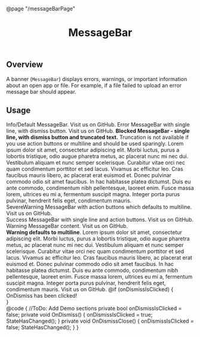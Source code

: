 ﻿@page "/messageBarPage"

<header class="root">
    <h1 class="title">MessageBar</h1>
</header>
<div class="section" style="transition-delay: 0s;">
    <div id="overview" tabindex="-1">
        <h2 class="subHeading hiddenContent">Overview</h2>
    </div>
    <div class="content">
        <div class="ms-Markdown">
            <p>
                A banner (<code>MessageBar</code>) displays errors, warnings, or important information about an open app or file. For example, if a file failed to upload an error message bar should appear.
            </p>
        </div>
    </div>
</div>
<div class="section" style="transition-delay: 0s;">
    <div id="overview" tabindex="-1">
        <h2 class="subHeading">Usage</h2>
    </div>
    <div>
        <div class="subSection">
    <Stack>
        <Stack Tokens=@(new StackTokens { ChildrenGap = new[] { 20.0 }, MaxWidth=650.0, Padding=8.0 })>
            <StackItem>
                <MessageBar>
                    Info/Default MessageBar.
                    <Link Href="https://github.com/BlazorFluentUI/BlazorFluentUI" Target="_blank">
                    Visit us on GitHub.
                    </Link>
                </MessageBar>
            </StackItem>
            <StackItem>
                <MessageBar MessageBarType="MessageBarType.Error" IsMultiline="false" OnDismiss="OnDismiss">
                    Error MessageBar with single line, with dismiss button.
                    <Link Href="https://github.com/BlazorFluentUI/BlazorFluentUI" Target="_blank">
                    Visit us on GitHub.
                    </Link>
                </MessageBar>
            </StackItem>
            <StackItem>
                <MessageBar MessageBarType=MessageBarType.Blocked
                            IsMultiline=false
                            OnDismiss="OnDismiss"
                            DismissButtonAriaLabel="Close"
                            Truncated=true
                            OverflowButtonAriaLabel="See more">
                    <b>Blocked MessageBar - single line, with dismiss button and truncated text.</b> Truncation is not available if you use action buttons
                    or multiline and should be used sparingly. Lorem ipsum dolor sit amet, consectetur adipiscing elit. Morbi luctus, purus a lobortis
                    tristique, odio augue pharetra metus, ac placerat nunc mi nec dui. Vestibulum aliquam et nunc semper scelerisque. Curabitur vitae orci
                    nec quam condimentum porttitor et sed lacus. Vivamus ac efficitur leo. Cras faucibus mauris libero, ac placerat erat euismod et. Donec
                    pulvinar commodo odio sit amet faucibus. In hac habitasse platea dictumst. Duis eu ante commodo, condimentum nibh pellentesque, laoreet
                    enim. Fusce massa lorem, ultrices eu mi a, fermentum suscipit magna. Integer porta purus pulvinar, hendrerit felis eget, condimentum
                    mauris.
                </MessageBar>
            </StackItem>
            <StackItem>
                <MessageBar MessageBarType=MessageBarType.SevereWarning>
                    <Actions>
                        <div>
                            <MessageBarButton Text="Yes" />
                            <MessageBarButton Text="No" />
                        </div>
                    </Actions>
                    <ChildContent>
                        SevereWarning MessageBar with action buttons which defaults to multiline.
                        <Link Href="https://github.com/BlazorFluentUI/BlazorFluentUI" Target="_blank">
                        Visit us on GitHub.
                        </Link>
                    </ChildContent>
                </MessageBar>
            </StackItem>
            <StackItem>
                <MessageBar MessageBarType=MessageBarType.Success
                            IsMultiline=false>
                    <Actions>
                        <div>
                            <MessageBarButton Text="Yes" />
                            <MessageBarButton Text="No" />
                        </div>
                    </Actions>
                    <ChildContent>
                        Success MessageBar with single line and action buttons.
                        <Link Href="https://github.com/BlazorFluentUI/BlazorFluentUI" Target="_blank">
                        Visit us on GitHub.
                        </Link>
                    </ChildContent>
                </MessageBar>
            </StackItem>
            <StackItem>
                <MessageBar MessageBarType=MessageBarType.Warning
                            IsMultiline=false
                            OnDismiss=@OnDismiss
                            DismissButtonAriaLabel="Close">
                    <Actions>
                        <div><MessageBarButton Text="Action" /></div>
                    </Actions>
                    <ChildContent>
                        Warning MessageBar content.
                        <Link Href="https://github.com/BlazorFluentUI/BlazorFluentUI" Target="_blank">
                        Visit us on GitHub.
                        </Link>
                    </ChildContent>
                </MessageBar>
            </StackItem>
            <StackItem>
                <MessageBar OnDismiss=@OnDismiss
                            DismissButtonAriaLabel="Close"
                            MessageBarType=MessageBarType.Warning>
                    <Actions>
                        <div>
                            <MessageBarButton Text="Yes" />
                            <MessageBarButton Text="No" />
                        </div>
                    </Actions>
                    <ChildContent>
                        <b>Warning defaults to multiline</b>. Lorem ipsum dolor sit amet, consectetur adipiscing elit. Morbi luctus, purus a lobortis tristique,
                        odio augue pharetra metus, ac placerat nunc mi nec dui. Vestibulum aliquam et nunc semper scelerisque. Curabitur vitae orci nec quam
                        condimentum porttitor et sed lacus. Vivamus ac efficitur leo. Cras faucibus mauris libero, ac placerat erat euismod et. Donec pulvinar
                        commodo odio sit amet faucibus. In hac habitasse platea dictumst. Duis eu ante commodo, condimentum nibh pellentesque, laoreet enim.
                        Fusce massa lorem, ultrices eu mi a, fermentum suscipit magna. Integer porta purus pulvinar, hendrerit felis eget, condimentum mauris.
                        <Link Href="https://github.com/BlazorFluentUI/BlazorFluentUI" Target="_blank">
                        Visit us on GitHub.
                        </Link>
                    </ChildContent>
                </MessageBar>
            </StackItem>
            @if (onDismissIsClicked)
            {
            <StackItem>
                <MessageBar OnDismiss=@OnDismissClose
                            DismissButtonAriaLabel="Close">
                    <ChildContent>
                        OnDismiss has been clicked!
                    </ChildContent>
                    <Actions>
                        <div>
                            <MessageBarButton OnClick=@OnDismissClose Text="Close" />
                        </div>
                    </Actions>
                </MessageBar>
            </StackItem>
            }
        </Stack>
    </Stack>
        </div>
    </div>
</div>
@code
{
    //ToDo: Add Demo sections
    private bool onDismissIsClicked = false;
    private void OnDismiss()
    {
        onDismissIsClicked = true;
        StateHasChanged();
    }
    private void OnDismissClose()
    {
        onDismissIsClicked = false;
        StateHasChanged();
    }
}

